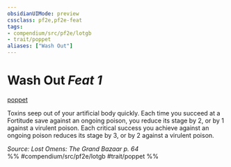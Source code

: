 ```yaml
---
obsidianUIMode: preview
cssclass: pf2e,pf2e-feat
tags:
- compendium/src/pf2e/lotgb
- trait/poppet
aliases: ["Wash Out"]
---
```

# Wash Out  *Feat 1*  
[poppet](../../Rules/traits/poppet-lotgb.md)  


Toxins seep out of your artificial body quickly. Each time you succeed at a Fortitude save against an ongoing poison, you reduce its stage by 2, or by 1 against a virulent poison. Each critical success you achieve against an ongoing poison reduces its stage by 3, or by 2 against a virulent poison.

*Source: Lost Omens: The Grand Bazaar p. 64*  
%% #compendium/src/pf2e/lotgb #trait/poppet %%